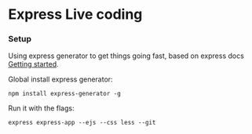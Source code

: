 # Express Live coding 

### Setup

Using express generator to get things going fast, based on express docs [Getting started](http://expressjs.com/en/starter/generator.html).

Global install express generator:
```
npm install express-generator -g
```
Run it with the flags:
```
express express-app --ejs --css less --git
```